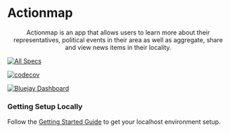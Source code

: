 # Actionmap

<div style="text-align: center;">

Actionmap is an app that allows users to learn more about their representatives,
political events in their area as well as aggregate, share and view news items in their locality.

</div>

<!-- TODO: Update these for your repo! -->

[![All Specs](https://github.com/cs169/fa23-chips-10.5-9/actions/workflows/specs.yml/badge.svg)](https://github.com/cs169/fa23-chips-10.5-9/actions/workflows/specs.yml)

[![codecov](https://codecov.io/gh/saasbook/hw-agile-iterations/branch/master/graph/badge.svg?token=SGYCvQX4Us)](https://app.codecov.io/github/cs169/fa23-chips-10.5-9/tree/master)

[![Bluejay Dashboard](https://img.shields.io/badge/Bluejay-Dashboard_09-blue.svg)](http://dashboard.bluejay.governify.io/dashboard/script/dashboardLoader.js?dashboardURL=https://reporter.bluejay.governify.io/api/v4/dashboards/tpa-CS169-2023-GH-cs169_fa23-chips-10.5-9/main)

### Getting Setup Locally

Follow the [Getting Started Guide](./docs/01-getting-started.md) to get your localhost environment setup.
